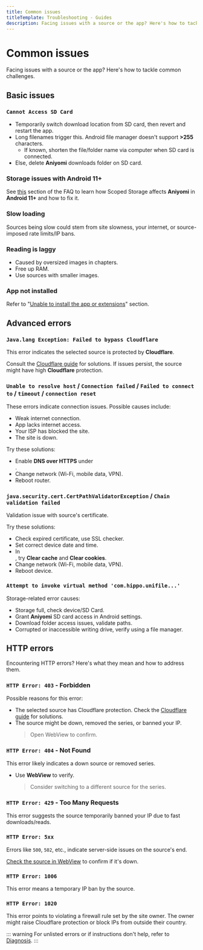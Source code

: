 ```yaml
---
title: Common issues
titleTemplate: Troubleshooting - Guides
description: Facing issues with a source or the app? Here's how to tackle common challenges.
---
```


# Common issues

Facing issues with a source or the app?
Here's how to tackle common challenges.

## Basic issues

### `Cannot Access SD Card`
* Temporarily switch download location from SD card, then revert and restart the app.
* Long filenames trigger this. Android file manager doesn't support **>255** characters.
  * If known, shorten the file/folder name via computer when SD card is connected.
* Else, delete **Aniyomi** downloads folder on SD card.

### Storage issues with Android 11+
See [this](/docs/faq/storage) section of the FAQ to learn how Scoped Storage affects **Aniyomi** in **Android 11+** and how to fix it.

### Slow loading
Sources being slow could stem from site slowness, your internet, or source-imposed rate limits/IP bans.

### Reading is laggy
* Caused by oversized images in chapters.
* Free up RAM.
* Use sources with smaller images.

### App not installed
Refer to "[Unable to install the app or extensions](/docs/guides/troubleshooting/#app-or-extension-installation-issues)" section.

## Advanced errors

### `Java.lang Exception: Failed to bypass Cloudflare`
This error indicates the selected source is protected by **Cloudflare**.

Consult the [Cloudflare guide](/docs/guides/troubleshooting/#cloudflare) for solutions.
If issues persist, the source might have high **Cloudflare** protection.

### `Unable to resolve host` / `Connection failed` / `Failed to connect to` / `timeout` / `connection reset`
These errors indicate connection issues. Possible causes include:

* Weak internet connection.
* App lacks internet access.
* Your ISP has blocked the site.
* The site is down.

Try these solutions:

* Enable **DNS over HTTPS** under <nav to="advanced">.
* Change network (Wi-Fi, mobile data, VPN).
* Reboot router.

### `java.security.cert.CertPathValidatorException` / `Chain validation failed`
Validation issue with source's certificate.

Try these solutions:

* Check expired certificate, use SSL checker.
* Set correct device date and time.
* In <nav to="advanced">, try **Clear cache** and **Clear cookies**.
* Change network (Wi-Fi, mobile data, VPN).
* Reboot device.

### `Attempt to invoke virtual method 'com.hippo.unifile...'`

Storage-related error causes:

* Storage full, check device/SD Card.
* Grant **Aniyomi** SD card access in Android settings.
* Download folder access issues, validate paths.
* Corrupted or inaccessible writing drive, verify using a file manager.

## HTTP errors
Encountering HTTP errors? Here's what they mean and how to address them.

### `HTTP Error: 403` - Forbidden
Possible reasons for this error:
* The selected source has Cloudflare protection. Check the [Cloudflare guide](/docs/guides/troubleshooting/#cloudflare) for solutions.
* The source might be down, removed the series, or banned your IP.
  > Open WebView to confirm.

### `HTTP Error: 404` - Not Found
This error likely indicates a down source or removed series.
* Use **WebView** to verify.
  > Consider switching to a different source for the series.

### `HTTP Error: 429` - Too Many Requests
This error suggests the source temporarily banned your IP due to fast downloads/reads.

### `HTTP Error: 5xx`
Errors like `500`, `502`, etc., indicate server-side issues on the source's end.

[Check the source in WebView](/docs/guides/troubleshooting/#accessing-websites-via-webview) to confirm if it's down.

### `HTTP Error: 1006`
This error means a temporary IP ban by the source.

### `HTTP Error: 1020`
This error points to violating a firewall rule set by the site owner.
The owner might raise Cloudflare protection or block IPs from outside their country.

::: warning
For unlisted errors or if instructions don't help, refer to [Diagnosis](/docs/guides/troubleshooting/diagnosis).
:::
